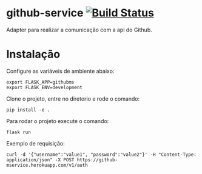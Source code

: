 # github-service [![Build Status](https://travis-ci.org/asleao/github-service.svg?branch=master)](https://travis-ci.org/asleao/github-service)
Adapter para realizar a comunicação com a api do Github.

# Instalação

Configure as variáveis de ambiente abaixo:

    export FLASK_APP=githubms
    export FLASK_ENV=development

Clone o projeto, entre no diretorio e rode o comando:

    pip install -e . 

Para rodar o projeto execute o comando:

    flask run

Exemplo de requisição:

    curl -d '{"username":"value1", "password":"value2"}' -H "Content-Type: application/json" -X POST https://github-mservice.herokuapp.com/v1/auth
